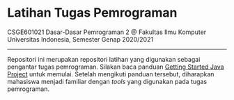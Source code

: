 # Latihan Tugas Pemrograman

CSGE601021 Dasar-Dasar Pemrograman 2 @ Fakultas Ilmu Komputer Universitas Indonesia,
Semester Genap 2020/2021

***

Repositori ini merupakan repositori latihan yang digunakan sebagai pengantar tugas pemrograman. Silakan baca panduan [Getting Started Java Project][dokumen-getting-started] untuk memulai. Setelah mengikuti panduan tersebut, diharapkan mahasiswa menjadi familiar dengan *tools* yang digunakan pada tugas pemrograman.

[dokumen-getting-started]: https://docs.google.com/document/d/1FealXhUOzIGvNGKtMxSHOkY0GT4g5e5R6FSVSPK0kzk/edit?usp=sharing